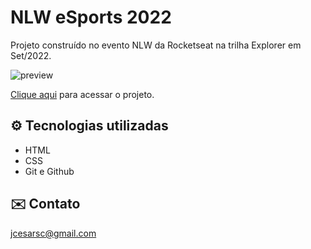 # NLW eSports 2022
Projeto construído no evento NLW da Rocketseat na trilha Explorer em Set/2022.

![preview](../github/preview.png)

[Clique aqui](https://jcesarsc.github.io/nlw_esports_2022/) para acessar o projeto.

## ⚙️ Tecnologias utilizadas
- HTML
- CSS
- Git e Github

## ✉️ Contato
jcesarsc@gmail.com

